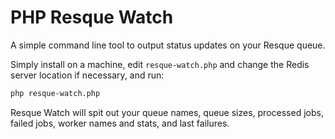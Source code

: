 PHP Resque Watch
============

A simple command line tool to output status updates on your Resque queue. 

Simply install on a machine, edit `resque-watch.php` and change the Redis server location if necessary, and run:

```bash
php resque-watch.php
```

Resque Watch will spit out your queue names, queue sizes, processed jobs, failed jobs, worker names and stats, and last failures.
